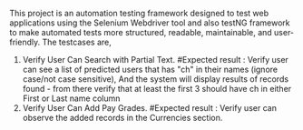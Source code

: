 This project is an automation testing framework designed to test web applications using the Selenium Webdriver tool and also testNG framework to make automated tests more structured, readable, maintainable, and user-friendly. 
The testcases are, 
1. Verify User Can Search with Partial Text.
  #Expected result : Verify user can see a list of predicted users that has "ch" in their names (ignore case/not case sensitive), And the system will display results of records found - from there verify that at least the first 3 should have ch in either First or Last name column
2. Verify User Can Add Pay Grades.
  #Expected result : Verify user can observe the added records in the Currencies section.
